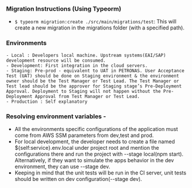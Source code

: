 ### Migration Instructions (Using Typeorm)

- `$ typeorm migration:create ./src/main/migrations/test`: This will create a new migration in the migrations folder (with a specified path).

### Environments
    - Local : Developers local machine. Upstream systems(EAI/SAP) development resource will be consumed.
    - Development: First integration in the cloud servers.
    - Staging: Pre-prod - equivalent to UAT in PETRONAS. User Acceptance Test (UAT) should be done on Staging environment & the environment owner should be the Test Manager or Test Lead. The Test Manager or Test lead should be the approver for Staging stage’s Pre-Deployment Approval. Deployment to Staging will not happen without the Pre-Deployment Approval from Test Manager or Test Lead.
    - Production : Self explanatory
### Resolving environment variables - 
- All the environments specific configurations of the application must come from AWS SSM parameters from dev,test and prod.
- For local development, the developer needs to create a file named ${self:service}.env.local under project root and mention the configurations there and run the project with --stage local(npm start). Alternatively, if they want to simulate the apps behavior in the dev environment, they can use --stage dev.
- Keeping in mind that the unit tests will be run in the CI server, unit tests should be written on dev configuration(--stage dev).

